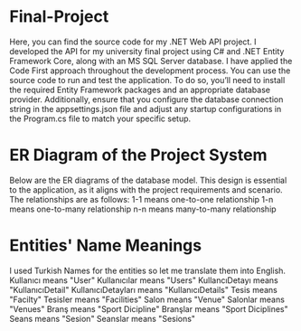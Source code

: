 # Final-Project
Here, you can find the source code for my .NET Web API project. I developed the API for my university final project using C# and .NET Entity Framework Core, along with an MS SQL Server database. I have applied the Code First approach throughout the development process.
You can use the source code to run and test the application. To do so, you’ll need to install the required Entity Framework packages and an appropriate database provider. Additionally, ensure that you configure the database connection string in the appsettings.json file and adjust any startup configurations in the Program.cs file to match your specific setup.
# ER Diagram of the Project System
Below are the ER diagrams of the database model. This design is essential to the application, as it aligns with the project requirements and scenario. The relationships are as follows:
1-1 means one-to-one relationship
1-n means one-to-many relationship
n-n means many-to-many relationship


# Entities' Name Meanings
I used Turkish Names for the entities so let me translate them into English.
Kullanıcı means "User"
Kullanıcılar means "Users"
KullancıDetayı means "KullanıcıDetail"
KullanıcıDetayları means "KullanıcıDetails"
Tesis means "Facilty"
Tesisler means "Facilities"
Salon means "Venue"
Salonlar means "Venues"
Branş means "Sport Dicipline"
Branşlar means "Sport Diciplines"
Seans means "Sesion"
Seanslar means "Sesions"

